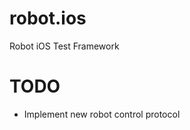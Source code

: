 robot.ios
=========

Robot iOS Test Framework

TODO
==========
- Implement new robot control protocol

